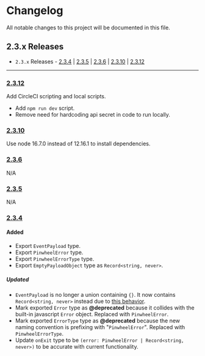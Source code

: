 # Changelog

All notable changes to this project will be documented in this file.

## 2.3.x Releases

- `2.3.x` Releases - [2.3.4](#234) | [2.3.5](#235) | [2.3.6](#236) | [2.3.10](#2310) | [2.3.12](#2312)

---

### [2.3.12](https://github.com/underdog-tech/react-native-pinwheel/releases/tag/2.3.12)

Add CircleCI scripting and local scripts.
- Add `npm run dev` script.
- Remove need for hardcoding api secret in code to run locally.

### [2.3.10](https://github.com/underdog-tech/react-native-pinwheel/releases/tag/2.3.10)

Use node 16.7.0 instead of 12.16.1 to install dependencies.

### [2.3.6](https://github.com/underdog-tech/react-native-pinwheel/releases/tag/2.3.6)

N/A

### [2.3.5](https://github.com/underdog-tech/react-native-pinwheel/releases/tag/2.3.5)

N/A

### [2.3.4](https://github.com/underdog-tech/react-native-pinwheel/releases/tag/2.3.4)

#### Added

- Export `EventPayload` type.
- Export `PinwheelError` type.
- Export `PinwheelErrorType` type.
- Export `EmptyPayloadObject` type as `Record<string, never>`.

##### Updated

- `EventPayload` is no longer a union containing `{}`. It now contains `Record<string, never>` instead due to [this behavior](https://github.com/Microsoft/TypeScript/wiki/FAQ#why-are-all-types-assignable-to-empty-interfaces).
- Mark exported `Error` type as **@deprecated** because it collides with the built-in javascript `Error` object. Replaced with `PinwheelError`.
- Mark exported `ErrorType` type as **@deprecated** because the new naming convention is prefixing with "`PinwheelError`". Replaced with `PinwheelErrorType`.
- Update `onExit` type to be `(error: PinwheelError | Record<string, never>)` to be accurate with current functionality.
